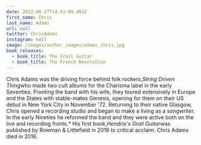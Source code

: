 ```yaml
---
date: 2022-08-27T14:51:09.491Z
first_name: Chris
last_name: Adams
url: null
twitter: ChrisAdams
instagram: null
image: /images/author_images/adams_chris.jpg
book_releases:
  - book_title: The Grail Guitar
  - book_title: The French Revolution
---
```

Chris Adams was the driving force behind folk rockers,*String Driven Thing*who made two cult albums for the Charisma label in the early Seventies. Fronting the band with his wife, they toured extensively in Europe and the States with stable-mates Genesis, opening for them on their US debut in New York City in November '72. Returning to their native Glasgow, Chris opened a recording studio and began to make a living as a songwriter. In the early Nineties he reformed the band and they were active both on the live and recording fronts.* His first book,*Hendrix's Grail Guitar*was published by Rowman & Littlefield in 2016 to critical acclaim. Chris Adams died in 2016.